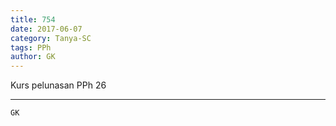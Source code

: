 ```yaml
---
title: 754
date: 2017-06-07
category: Tanya-SC
tags: PPh
author: GK
---
```


Kurs pelunasan PPh 26

---



`GK`
